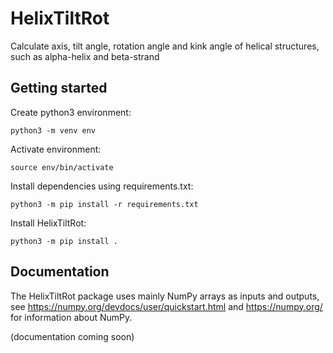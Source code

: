 # HelixTiltRot

Calculate axis, tilt angle, rotation angle and kink angle of helical structures, such as alpha-helix and beta-strand

## Getting started

Create python3 environment:

    python3 -m venv env
    
Activate environment:

    source env/bin/activate

Install dependencies using requirements.txt:

    python3 -m pip install -r requirements.txt

Install HelixTiltRot:

    python3 -m pip install .
    
    
## Documentation

The HelixTiltRot package uses mainly NumPy arrays as inputs and outputs, see https://numpy.org/devdocs/user/quickstart.html and https://numpy.org/ for information about NumPy.


(documentation coming soon)

